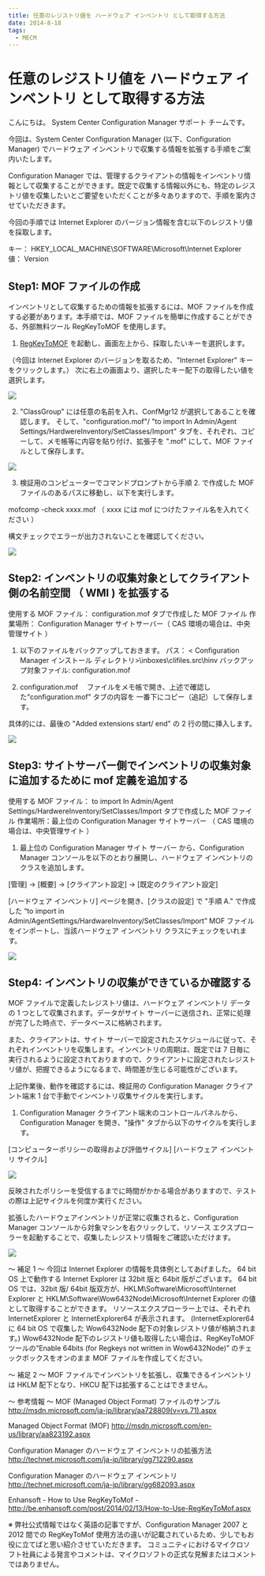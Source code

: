 ```yaml
---
title: 任意のレジストリ値を ハードウェア インベントリ として取得する方法
date: 2014-8-18
tags:
  - MECM
---
```


# 任意のレジストリ値を ハードウェア インベントリ として取得する方法

こんにちは。 System Center Configuration Manager サポート チームです。

今回は、System Center Configuration Manager (以下、Configuration Manager) でハードウェア インベントリで収集する情報を拡張する手順をご案内いたします。

Configuration Manager では、管理するクライアントの情報をインベントリ情報として収集することができます。既定で収集する情報以外にも、特定のレジストリ値を収集したいとご要望をいただくことが多々ありますので、手順を案内させていただきます。

今回の手順では Internet Explorer のバージョン情報を含む以下のレジストリ値を採取します。

キー： HKEY_LOCAL_MACHINE\SOFTWARE\Microsoft\Internet Explorer
値： Version

## Step1: MOF ファイルの作成
インベントリとして収集するための情報を拡張するには、MOF ファイルを作成する必要があります。本手順では、MOF ファイルを簡単に作成することができる、外部無料ツール RegKeyToMOF  を使用します。


1. [RegKeyToMOF](https://gallery.technet.microsoft.com/RegKeyToMof-28e84c28)  を起動し、画面左上から、採取したいキーを選択します。

（今回は Internet Explorer のバージョンを取るため、"Internet Explorer" キーをクリックします。）
次に右上の画面より、選択したキー配下の取得したい値を選択します。

![](./20140818_01/20140818_01_01.png)

2. "ClassGroup"  には任意の名前を入れ、ConfMgr12 が選択してあることを確認します。
そして、"configuration.mof"/ "to import In Admin/Agent Settings/HardwereInventory/SetClasses/Import" タブを、それぞれ、コピーして、メモ帳等に内容を貼り付け、拡張子を ".mof" にして、MOF ファイルとして保存します。

![](./20140818_01/20140818_01_02.png)

3. 検証用のコンピューターでコマンドプロンプトから手順 2. で作成した MOF ファイルのあるパスに移動し、以下を実行します。

mofcomp -check xxxx.mof （ xxxx には mof につけたファイル名を入れてください ）

構文チェックでエラーが出力されないことを確認してください。

![](./20140818_01/20140818_01_03.png)

## Step2: インベントリの収集対象としてクライアント側の名前空間 （ WMI ) を拡張する
使用する MOF ファイル： configuration.mof タブで作成した MOF ファイル
作業場所： Configuration Manager サイトサーバー（ CAS 環境の場合は、中央管理サイト ）

1. 以下のファイルをバックアップしておきます。
パス： < Configuration Manager インストール ディレクトリ>\inboxes\clifiles.src\hinv
バックアップ対象ファイル: configuration.mof

2.  configuration.mof　 ファイルをメモ帳で開き、上述で確認した“configuration.mof” タブの内容を 一番下にコピー（追記）して保存します。

具体的には、最後の "Added extensions start/ end" の 2 行の間に挿入します。

![](./20140818_01/20140818_01_04.png)

## Step3: サイトサーバー側でインベントリの収集対象に追加するために mof 定義を追加する
使用する MOF ファイル： to import In Admin/Agent Settings/HardwereInventory/SetClasses/Import タブで作成した MOF ファイル
作業場所：最上位の Configuration Manager サイトサーバー （ CAS 環境の場合は、中央管理サイト ）
1. 最上位の Configuration Manager サイト サーバー から、Configuration Manager コンソールを以下のとおり展開し、ハードウェア インベントリのクラスを追加します。

[管理] -> [概要] -> [クライアント設定] -> [既定のクライアント設定]

[ハードウェア インベントリ] ページを開き、[クラスの設定] で "手順 A." で作成した “to import in Admin/AgentSettings/HardwareInventory/SetClasses/Import” MOF ファイルをインポートし、当該ハードウェア インベントリ クラスにチェックをいれます。

![](./20140818_01/20140818_01_05.png)

## Step4: インベントリの収集ができているか確認する
MOF ファイルで定義したレジストリ値は、ハードウェア インベントリ データの 1 つとして収集されます。データがサイト サーバーに送信され、正常に処理が完了した時点で、データベースに格納されます。

また、クライアントは、サイト サーバーで設定されたスケジュールに従って、それぞれインベントリを収集します。インベントリの周期は、既定では 7 日毎に実行されるように設定されておりますので、クライアントに設定されたレジストリ値が、把握できるようになるまで、時間差が生じる可能性がございます。

上記作業後、動作を確認するには、検証用の Configuration Manager クライアント端末 1 台で手動でインベントリ収集サイクルを実行します。

1. Configuration Manager クライアント端末のコントロールパネルから、Configuration Manager を開き、"操作" タブから以下のサイクルを実行します。

[コンピューターポリシーの取得および評価サイクル]
[ハードウェア インベントリ サイクル]

![](./20140818_01/20140818_01_06.png)

反映されたポリシーを受信するまでに時間がかかる場合がありますので、テストの際は上記サイクルを何度か実行ください。

拡張したハードウェアインベントリが正常に収集されると、Configuration Manager コンソールから対象マシンを右クリックして、リソース エクスプローラーを起動することで、収集したレジストリ情報をご確認いただけます。

![](./20140818_01/20140818_01_07.png)

～ 補足 1 ～
今回は Internet Explorer の情報を具体例としてあげました。
64 bit OS 上で動作する Internet Explorer は 32bit 版と 64bit 版がございます。
64 bit OS では、32bit 版/ 64bit 版双方が、HKLM\Software\Microsoft\Internet Explorer と HKLM\Software\Wow6432Node\Microsoft\Internet Explorer の値として取得することができます。
リソースエクスプローラー上では、それぞれ InternetExplorer と InternetExplorer64 が表示されます。
(InternetExplorer64 に 64 bit OS で収集した Wow6432Node 配下の対象レジストリ値が格納されます。)
Wow6432Node 配下のレジストリ値も取得したい場合は、RegKeyToMOF ツールの“Enable 64bits (for Regkeys not written in Wow6432Node)” のチェックボックスをオンのまま MOF ファイルを作成してください。

～ 補足 2 ～
MOF ファイルでインベントリを拡張し、収集できるインベントリは HKLM 配下となり、HKCU 配下は拡張することはできません。

～ 参考情報 ～
MOF (Managed Object Format) ファイルのサンプル
http://msdn.microsoft.com/ja-jp/library/aa728809(v=vs.71).aspx

Managed Object Format (MOF)
http://msdn.microsoft.com/en-us/library/aa823192.aspx

Configuration Manager のハードウェア インベントリの拡張方法
http://technet.microsoft.com/ja-jp/library/gg712290.aspx

Configuration Manager のハードウェア インベントリ
http://technet.microsoft.com/ja-jp/library/gg682093.aspx

Enhansoft - How to Use RegKeyToMof -
http://be.enhansoft.com/post/2014/02/13/How-to-Use-RegKeyToMof.aspx

※ 弊社公式情報ではなく英語の記事ですが、Configuration Manager 2007 と 2012 間での RegKeyToMof 使用方法の違いが記載されているため、少しでもお役に立てばと思い紹介させていただきます。
コミュニティにおけるマイクロソフト社員による発言やコメントは、マイクロソフトの正式な見解またはコメントではありません。